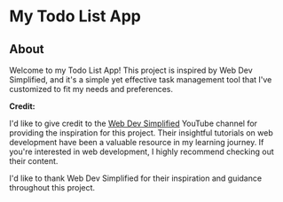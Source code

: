 # My Todo List App


## About

Welcome to my Todo List App! This project is inspired by Web Dev Simplified, and it's a simple yet effective task management tool that I've customized to fit my needs and preferences.

**Credit:**

I'd like to give credit to the [Web Dev Simplified](https://www.youtube.com/c/WebDevSimplified) YouTube channel for providing the inspiration for this project. Their insightful tutorials on web development have been a valuable resource in my learning journey. If you're interested in web development, I highly recommend checking out their content.



I'd like to thank Web Dev Simplified for their inspiration and guidance throughout this project.

